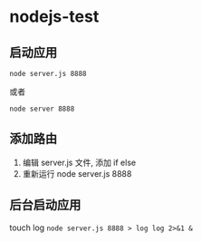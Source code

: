# nodejs-test

## 启动应用

`node server.js 8888`

或者

`node server 8888`

## 添加路由

1. 编辑 server.js 文件, 添加 if else
2. 重新运行 node server.js 8888

## 后台启动应用

touch log
`node server.js 8888 > log log 2>&1 &`

